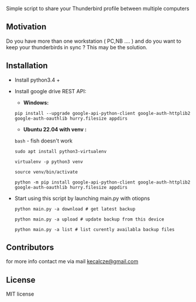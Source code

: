 Simple script to share your Thunderbird profile between multiple computers

## Motivation

Do you have more than one workstation ( PC,NB .... ) and do you want to keep your thunderbirds in sync ? This may be the
solution.

## Installation

* Install python3.4 +
* Install google drive REST API:

  * **Windows:**

  `pip install --upgrade google-api-python-client google-auth-httplib2 google-auth-oauthlib hurry.filesize appdirs`

  * **Ubuntu 22.04 with venv :**

  `bash` - fish doesn't work

  `sudo apt install python3-virtualenv`

  `virtualenv -p python3 venv`
  
  `source venv/bin/activate`

  `python -m pip install google-api-python-client google-auth-httplib2 google-auth-oauthlib hurry.filesize appdirs`

* Start using this script by launching main.py with otiopns

   `python main.py -a download # get latest backup`

   `python main.py -a upload # update backup from this device`

   `python main.py -a list # list curently availabla backup files`



## Contributors

for more info contact me via mail kecalcze@gmail.com

## License

MIT license
